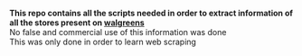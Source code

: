 <b>This repo contains all the scripts needed in order to extract information of all the stores present on <a href='walgreens.com'>walgreens</a></b><br>
No false and commercial use of this information was done<br>
This was only done in order to learn web scraping
